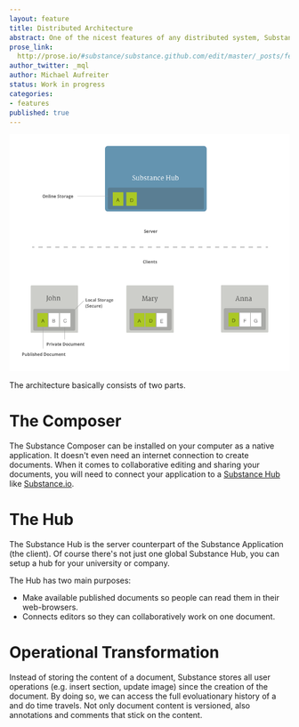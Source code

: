 ```yaml
---
layout: feature
title: Distributed Architecture
abstract: One of the nicest features of any distributed system, Substance included, is that it's distributed. This means that instead of doing a "checkout" of the current state of a document, you have the full evolutionary history available on every peer.
prose_link:
  http://prose.io/#substance/substance.github.com/edit/master/_posts/features/0100-01-03-distributed.md
author_twitter: _mql
author: Michael Aufreiter
status: Work in progress
categories:
- features
published: true
---
```


![Substance Architecture](/images/illustrations/architecture.png)

The architecture basically consists of two parts.

# The Composer

The Substance Composer can be installed on your computer as a native application. It doesn't even need an internet connection to create documents. When it comes to collaborative editing and sharing your documents, you will need to connect your application to a [Substance Hub](/modules/hub) like [Substance.io](http://substance.io).


# The Hub

The Substance Hub is the server counterpart of the Substance Application (the client). Of course there's not just one global Substance Hub, you can setup a hub for your university or company.

The Hub has two main purposes:

- Make available published documents so people can read them in their web-browsers.
- Connects editors so they can collaboratively work on one document.

# Operational Transformation

Instead of storing the content of a document, Substance stores all user operations (e.g. insert section, update image) since the creation of the document. By doing so, we can access the full evoluationary history of a and do time travels. Not only document content is versioned, also annotations and comments that stick on the content.